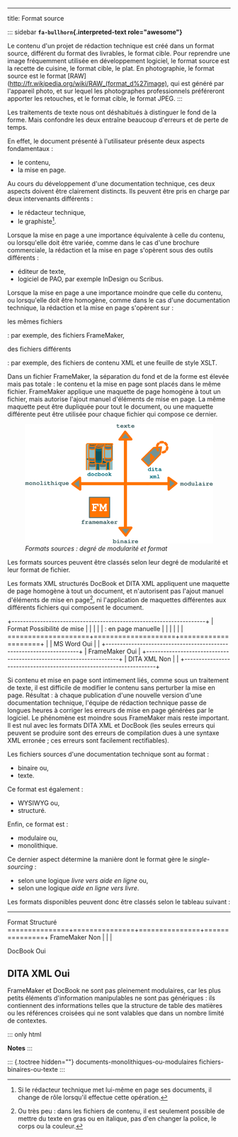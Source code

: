 ---
title: Format source

::: sidebar
**`fa-bullhorn`{.interpreted-text role="awesome"}**

Le contenu d\'un projet de rédaction technique est créé dans un format
source, différent du format des livrables, le format cible. Pour
reprendre une image fréquemment utilisée en développement logiciel, le
format source est la recette de cuisine, le format cible, le plat. En
photographie, le format source est le format
\[RAW\](<http://fr.wikipedia.org/wiki/RAW_(format_d%27image)>, qui est
généré par l\'appareil photo, et sur lequel les photographes
professionnels préféreront apporter les retouches, et le format cible,
le format JPEG.
:::

Les traitements de texte nous ont déshabitués à distinguer le fond de la
forme. Mais confondre les deux entraîne beaucoup d\'erreurs et de perte
de temps.

En effet, le document présenté à l\'utilisateur présente deux aspects
fondamentaux :

-   le contenu,
-   la mise en page.

Au cours du développement d\'une documentation technique, ces deux
aspects doivent être clairement distincts. Ils peuvent être pris en
charge par deux intervenants différents :

-   le rédacteur technique,
-   le graphiste[^1].

Lorsque la mise en page a une importance équivalente à celle du contenu,
ou lorsqu\'elle doit être variée, comme dans le cas d\'une brochure
commerciale, la rédaction et la mise en page s\'opèrent sous des outils
différents :

-   éditeur de texte,
-   logiciel de PAO, par exemple InDesign ou Scribus.

Lorsque la mise en page a une importance moindre que celle du contenu,
ou lorsqu\'elle doit être homogène, comme dans le cas d\'une
documentation technique, la rédaction et la mise en page s\'opèrent
sur :

les mêmes fichiers

:   par exemple, des fichiers FrameMaker,

des fichiers différents

:   par exemple, des fichiers de contenu XML et une feuille de style
    XSLT.

Dans un fichier FrameMaker, la séparation du fond et de la forme est
élevée mais pas totale : le contenu et la mise en page sont placés dans
le même fichier. FrameMaker applique une maquette de page homogène à
tout un fichier, mais autorise l\'ajout manuel d\'éléments de mise en
page. La même maquette peut être dupliquée pour tout le document, ou une
maquette différente peut être utilisée pour chaque fichier qui compose
ce dernier.

<figure>
<img src="graphics/modulaire-texte-monolithique-binaire.svg"
alt="graphics/modulaire-texte-monolithique-binaire.svg" />
<figcaption><em>Formats sources : degré de modularité et
format</em></figcaption>
</figure>

Les formats sources peuvent être classés selon leur degré de modularité
et leur format de fichier.

Les formats XML structurés DocBook et DITA XML appliquent une maquette
de page homogène à tout un document, et n\'autorisent pas l\'ajout
manuel d\'éléments de mise en page[^2], ni l\'application de maquettes
différentes aux différents fichiers qui composent le document.

+--------------------------------------------------------------------+
| Format Possibilité de mise \|                                      |
|                                                                    |
| :   en page manuelle \| \|                                         |
|                                                                    |
| ====================+====================+====================+    |
| MS Word Oui \|                                                     |
+--------------------------------------------------------------------+
| FrameMaker Oui                                                     |
+--------------------------------------------------------------------+
| DITA XML Non \|                                                    |
+--------------------------------------------------------------------+

Si contenu et mise en page sont intimement liés, comme sous un
traitement de texte, il est difficile de modifier le contenu sans
perturber la mise en page. Résultat : à chaque publication d\'une
nouvelle version d\'une documentation technique, l\'équipe de rédaction
technique passe de longues heures à corriger les erreurs de mise en page
générées par le logiciel. Le phénomène est moindre sous FrameMaker mais
reste important. Il est nul avec les formats DITA XML et DocBook (les
seules erreurs qui peuvent se produire sont des erreurs de compilation
dues à une syntaxe XML erronée ; ces erreurs sont facilement
rectifiables).

Les fichiers sources d\'une documentation technique sont au format :

-   binaire ou,
-   texte.

Ce format est également :

-   WYSIWYG ou,
-   structuré.

Enfin, ce format est :

-   modulaire ou,
-   monolithique.

Ce dernier aspect détermine la manière dont le format gère le
*single-sourcing* :

-   selon une logique *livre vers aide en ligne* ou,
-   selon une logique *aide en ligne vers livre*.

Les formats disponibles peuvent donc être classés selon le tableau
suivant :

  ---------------------------------------------------------------------
  Format Structuré
  ===============+===============+===============+===============+
  FrameMaker Non \| \| \|

  DocBook Oui

  DITA XML Oui
  ---------------------------------------------------------------------

FrameMaker et DocBook ne sont pas pleinement modulaires, car les plus
petits éléments d\'information manipulables ne sont pas génériques : ils
contiennent des informations telles que la structure de table des
matières ou les références croisées qui ne sont valables que dans un
nombre limité de contextes.

::: only
html

**Notes**
:::

::: {.toctree hidden=""}
documents-monolithiques-ou-modulaires fichiers-binaires-ou-texte
:::

[^1]: Si le rédacteur technique met lui-même en page ses documents, il
    change de rôle lorsqu\'il effectue cette opération.

[^2]: Ou très peu : dans les fichiers de contenu, il est seulement
    possible de mettre du texte en gras ou en italique, pas d\'en
    changer la police, le corps ou la couleur.
